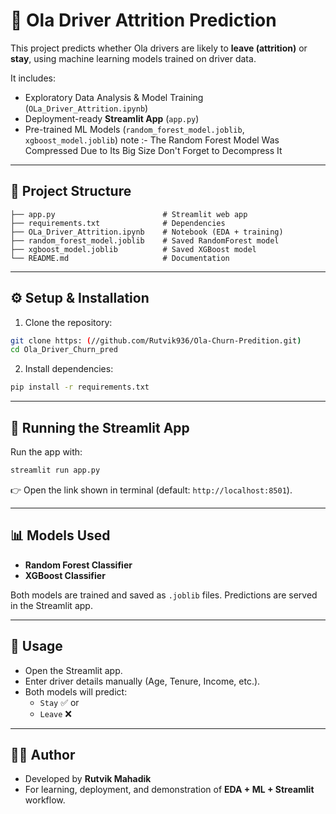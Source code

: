 # 🚖 Ola Driver Attrition Prediction

This project predicts whether Ola drivers are likely to **leave (attrition)** or **stay**, using machine learning models trained on driver data.  

It includes:  
- Exploratory Data Analysis & Model Training (`OLa_Driver_Attrition.ipynb`)  
- Deployment-ready **Streamlit App** (`app.py`)  
- Pre-trained ML Models (`random_forest_model.joblib`, `xgboost_model.joblib`)
note :- The Random Forest Model Was Compressed Due to Its Big Size Don't Forget to Decompress It 
---

## 📂 Project Structure

```
├── app.py                        # Streamlit web app
├── requirements.txt              # Dependencies
├── OLa_Driver_Attrition.ipynb    # Notebook (EDA + training)
├── random_forest_model.joblib    # Saved RandomForest model
├── xgboost_model.joblib          # Saved XGBoost model
└── README.md                     # Documentation
```

---

## ⚙️ Setup & Installation

1. Clone the repository:

```bash
git clone https: (//github.com/Rutvik936/Ola-Churn-Predition.git)
cd Ola_Driver_Churn_pred
```

2. Install dependencies:

```bash
pip install -r requirements.txt
```

---

## 🚀 Running the Streamlit App

Run the app with:

```bash
streamlit run app.py
```

👉 Open the link shown in terminal (default: `http://localhost:8501`).

---

## 📊 Models Used

- **Random Forest Classifier**  
- **XGBoost Classifier**  

Both models are trained and saved as `.joblib` files. Predictions are served in the Streamlit app.

---

## 📘 Usage

- Open the Streamlit app.  
- Enter driver details manually (Age, Tenure, Income, etc.).  
- Both models will predict:  
  - `Stay` ✅ or  
  - `Leave` ❌  

---

## 🧑‍💻 Author

- Developed by **Rutvik Mahadik**  
- For learning, deployment, and demonstration of **EDA + ML + Streamlit** workflow.
